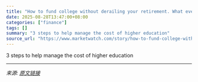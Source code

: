 ```yaml
---
title: "How to fund college without derailing your retirement. What every parent needs to know."
date: 2025-08-28T13:47:00+08:00
categories: ["finance"]
tags: []
summary: "3 steps to help manage the cost of higher education"
source_url: "https://www.marketwatch.com/story/how-to-fund-college-without-derailing-your-retirement-what-every-parent-needs-to-know-d47a781d?mod=mw_rss_topstories"
---
```


3 steps to help manage the cost of higher education

---

*来源: [原文链接](https://www.marketwatch.com/story/how-to-fund-college-without-derailing-your-retirement-what-every-parent-needs-to-know-d47a781d?mod=mw_rss_topstories)*
